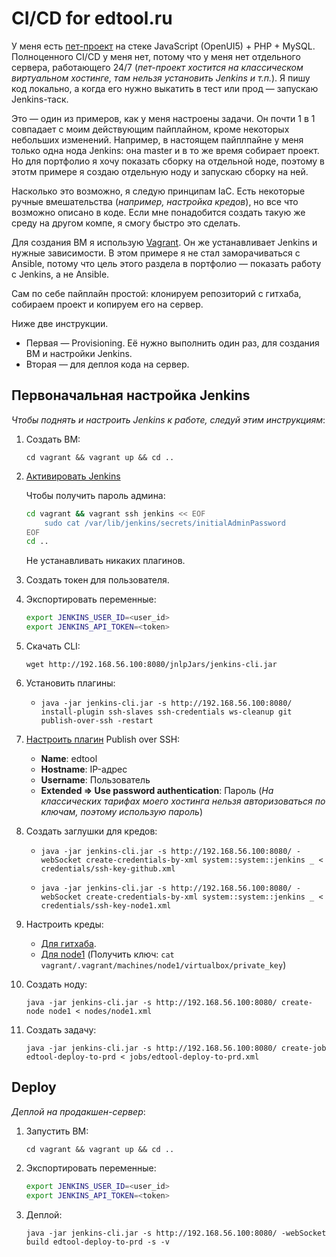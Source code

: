 # CI/CD for edtool․ru

У меня есть [пет-проект](https://edtool.ru) на стеке JavaScript (OpenUI5) + PHP + MySQL. Полноценного CI/CD у меня нет, потому что у меня нет отдельного сервера, работающего 24/7 (*пет-проект хостится на классическом виртуальном хостинге, там нельзя установить Jenkins и т.п.*). Я пишу код локально, а когда его нужно выкатить в тест или прод — запускаю Jenkins-таск.

Это — один из примеров, как у меня настроены задачи. Он почти 1 в 1 совпадает с моим действующим пайплайном, кроме некоторых небольших изменений. Например, в настоящем пайплпайне у меня только одна нода Jenkins: она master и в то же время собирает проект. Но для портфолио я хочу показать сборку на отдельной ноде, поэтому в этотм примере я создаю отдельную ноду и запускаю сборку на ней.

Насколько это возможно, я следую принципам IaC. Есть некоторые ручные вмешательства (*например, настройка кредов*), но все что возможно описано в коде. Если мне понадобится создать такую же среду на другом компе, я смогу быстро это сделать.

Для создания ВМ я использую [Vagrant](https://www.vagrantup.com/). Он же устанавливает Jenkins и нужные зависимости. В этом примере я не стал заморачиваться с Ansible, потому что цель этого раздела в портфолио — показать работу с Jenkins, а не Ansible.

Сам по себе пайплайн простой: клонируем репозиторий с гитхаба, собираем проект и копируем его на сервер.

Ниже две инструкции. 
- Первая — Provisioning. Её нужно выполнить один раз, для создания ВМ и настройки Jenkins.
- Вторая — для деплоя кода на сервер.

## Первоначальная настройка Jenkins
*Чтобы поднять и настроить Jenkins к работе, следуй этим инструкциям*:

1. Создать ВМ: 

    `cd vagrant && vagrant up && cd ..`

1. [Активировать Jenkins](http://192.168.56.100:8080)

    Чтобы получить пароль админа:
    ```sh
    cd vagrant && vagrant ssh jenkins << EOF
        sudo cat /var/lib/jenkins/secrets/initialAdminPassword 
    EOF
    cd ..
    ```
    Не устанавливать никаких плагинов.

1. Создать токен для пользователя.

1. Экспортировать переменные:

    ```bash
    export JENKINS_USER_ID=<user_id>
    export JENKINS_API_TOKEN=<token>
    ```

1. Скачать CLI:

    `wget http://192.168.56.100:8080/jnlpJars/jenkins-cli.jar`

1. Установить плагины:

    - `java -jar jenkins-cli.jar -s http://192.168.56.100:8080/ install-plugin ssh-slaves ssh-credentials ws-cleanup git publish-over-ssh -restart`

1. [Настроить плагин](http://192.168.56.100:8080/configure) Publish over SSH: 
    - **Name**: edtool
    - **Hostname**: IP-адрес
    - **Username**: Пользователь
    - **Extended => Use password authentication**: Пароль (*На классических тарифах моего хостинга нельзя авторизоваться по ключам, поэтому использую пароль*)

1. Создать заглушки для кредов:

    - `java -jar jenkins-cli.jar -s http://192.168.56.100:8080/ -webSocket create-credentials-by-xml system::system::jenkins _ < credentials/ssh-key-github.xml`

    - `java -jar jenkins-cli.jar -s http://192.168.56.100:8080/ -webSocket create-credentials-by-xml system::system::jenkins _ < credentials/ssh-key-node1.xml`

1. Настроить креды:
    - [Для гитхаба](http://192.168.56.100:8080/credentials/store/system/domain/_/credential/ssh-key-github/update).
    - [Для node1](http://192.168.56.100:8080/credentials/store/system/domain/_/credential/ssh-key-node1/update) (Получить ключ: `cat vagrant/.vagrant/machines/node1/virtualbox/private_key`)

1. Создать ноду: 

    `java -jar jenkins-cli.jar -s http://192.168.56.100:8080/ create-node node1 < nodes/node1.xml`

1. Создать задачу: 

    `java -jar jenkins-cli.jar -s http://192.168.56.100:8080/ create-job edtool-deploy-to-prd < jobs/edtool-deploy-to-prd.xml`

## Deploy
*Деплой на продакшен-сервер*:

1. Запустить ВМ:

    `cd vagrant && vagrant up && cd ..`

1. Экспортировать переменные:

    ```bash
    export JENKINS_USER_ID=<user_id>
    export JENKINS_API_TOKEN=<token>
    ```

1. Деплой:
    
    `java -jar jenkins-cli.jar -s http://192.168.56.100:8080/ -webSocket build edtool-deploy-to-prd -s -v`